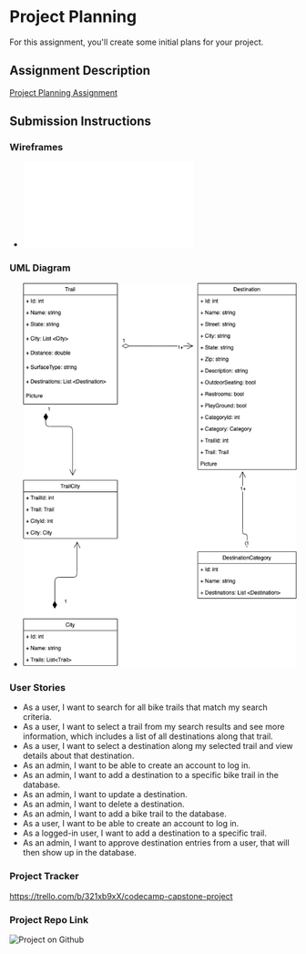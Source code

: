 # Project Planning
For this assignment, you'll create some initial plans for your project.

## Assignment Description
[Project Planning Assignment](https://education.launchcode.org/liftoff/modules/assignments/project-planning)

## Submission Instructions

### Wireframes

- ![Project Wireframes](/CapstoneProject_BikeToIt/BikeToIt_Wireframes.pdf)

### UML Diagram

- ![Project UML Diagram](/CapstoneProject_BikeToIt/BikeToIt_UMLDiagrams.png)

### User Stories
- As a user, I want to search for all bike trails that match my search criteria.
- As a user, I want to select a trail from my search results and see more information, which includes a list of all destinations along that trail.
- As a user, I want to select a destination along my selected trail and view details about that destination.
- As an admin, I want to be able to create an account to log in.
- As an admin, I want to add a destination to a specific bike trail in the database.
- As an admin, I want to update a destination.
- As an admin, I want to delete a destination.
- As an admin, I want to add a bike trail to the database.
- As a user, I want to be able to create an account to log in.
- As a logged-in user, I want to add a destination to a specific trail.
- As an admin, I want to approve destination entries from a user, that will then show up in the database.

### Project Tracker

https://trello.com/b/321xb9xX/codecamp-capstone-project

### Project Repo Link

![Project on Github](https://github.com/karagruenewald/BikeToIt_CapstoneProject)
